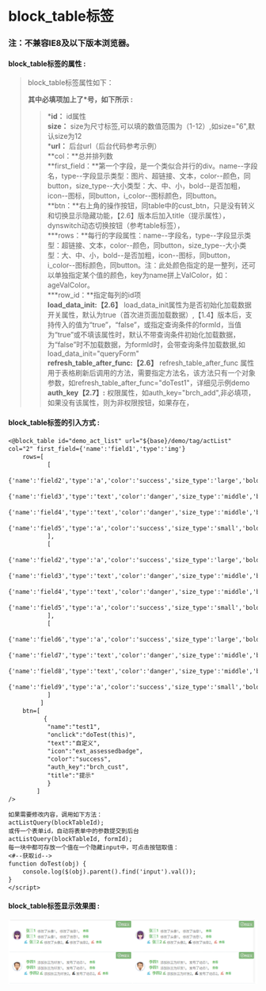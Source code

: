# block\_table标签

### 注：不兼容IE8及以下版本浏览器。

#### block\_table**标签的属性 :**

> block\_table标签属性如下：
>
> **其中必填项加上了\*号，如下所示 :**
>
> > \***id：** id属性  
> > **size：** size为尺寸标签,可以填的数值范围为（1-12）,如size="6",默认size为12  
> > \***url：** 后台url（后台代码参考示例）  
> > **col：**总并排列数  
> > **first\_field：**第一个字段，是一个类似合并行的div。name--字段名，type--字段显示类型：图片、超链接、文本，color--颜色，同button，size\_type--大小类型：大、中、小，bold--是否加粗，icon--图标，同button，i\_color--图标颜色，同button。  
> > **btn：**右上角的操作按钮，同table中的cust\_btn，只是没有转义和切换显示隐藏功能，【2.6】版本后加入title（提示属性），dynswitch动态切换按钮（参考table标签），  
> > \***rows：**每行的字段属性：name--字段名，type--字段显示类型：超链接、文本，color--颜色，同button，size\_type--大小类型：大、中、小，bold--是否加粗，icon--图标，同button，i\_color--图标颜色，同button。注：此处颜色指定的是一整列，还可以单独指定某个值的颜色，key为name拼上ValColor，如：ageValColor。  
> > **\*row\_id：**指定每列的id项  
> > **load\_data\_init:【2.6】** load\_data\_init属性为是否初始化加载数据开关属性，默认为true（首次进页面加载数据）,【1.4】版本后，支持传入的值为“true”，“false”，或指定查询条件的formId，当值为“true”或不填该属性时，默认不带查询条件初始化加载数据，为“false”时不加载数据，为formId时，会带查询条件加载数据,如load\_data\_init="queryForm"  
> > **refresh\_table\_after\_func:【2.6】** refresh\_table\_after\_func 属性用于表格刷新后调用的方法，需要指定方法名，该方法只有一个对象参数，如refresh\_table\_after\_func="doTest1"，详细见示例demo  
> > **auth\_key【2.7】:** 权限属性，如auth\_key="brch\_add",非必填项，如果没有该属性，则为非权限按钮，如果存在，

#### block\_table标签的引入方式 :

```
<@block_table id="demo_act_list" url="${base}/demo/tag/actList" col="2" first_field={'name':'field1','type':'img'}
    rows=[
           [
             {'name':'field2','type':'a','color':'success','size_type':'large','bold':'true'},
             {'name':'field3','type':'text','color':'danger','size_type':'middle','bold':'true'},
             {'name':'field4','type':'text','color':'danger','size_type':'middle','bold':'true'},
             {'name':'field5','type':'a','color':'success','size_type':'small','bold':'true'}
           ],
           [
            {'name':'field2','type':'a','color':'success','size_type':'large','bold':'true'},
            {'name':'field3','type':'text','color':'danger','size_type':'middle','bold':'true'},
            {'name':'field4','type':'text','color':'danger','size_type':'middle','bold':'true'},
            {'name':'field5','type':'a','color':'success','size_type':'small','bold':'true'}
           ],
           [
             {'name':'field6','type':'a','color':'success','size_type':'large','bold':'true','icon':'saved','i_color':'info'},
             {'name':'field7','type':'text','color':'danger','size_type':'middle','bold':'true','icon':'saved','i_color':'success'},
             {'name':'field8','type':'text','color':'danger','size_type':'middle','bold':'true','icon':'saved','i_color':'warn'},
             {'name':'field9','type':'a','color':'success','size_type':'small','bold':'true','icon':'saved','i_color':'danger'}
           ]
         ]
    btn=[
          {
           "name":"test1",
           "onclick":"doTest(this)",
           "text":"自定义",
           "icon":"ext_assessedbadge",
           "color":"success",
           "auth_key":"brch_cust",
           "title":"提示"
           }
        ]
/>
```

```
如果需要修改内容，调用如下方法：
actListQuery(blockTableId);
或传一个表单id，自动将表单中的参数提交到后台
actListQuery(blockTableId, formId);
每一块中都可存放一个值在一个隐藏input中，可点击按钮取值：
<#--获取id-->
function doTest(obj) {
    console.log($(obj).parent().find('input').val());
}
</script>
```

#### block\_table标签显示效果图 :

![](/assets/block_table.png)

